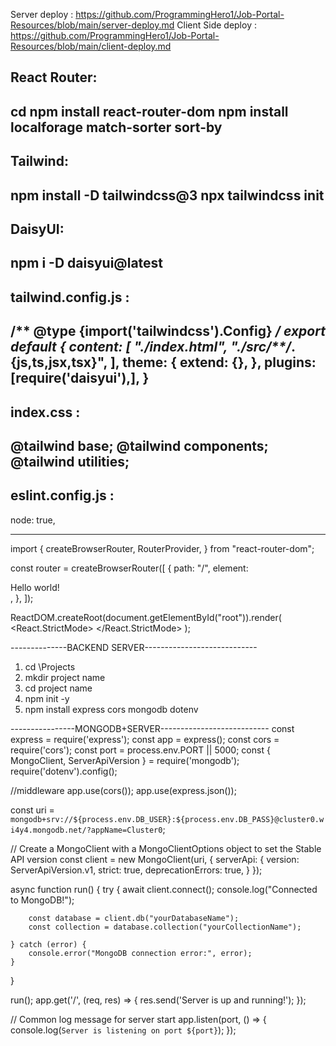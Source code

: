 Server deploy : https://github.com/ProgrammingHero1/Job-Portal-Resources/blob/main/server-deploy.md
Client Side deploy : https://github.com/ProgrammingHero1/Job-Portal-Resources/blob/main/client-deploy.md

React Router:
-------------------------------------------------------------------
cd <your new project directory>
npm install react-router-dom 
npm install localforage match-sorter sort-by 
-------------------------------------------------------------------
Tailwind: 
-------------------------------------------------------------------
npm install -D tailwindcss@3
npx tailwindcss init
-------------------------------------------------------------------
DaisyUI: 
-------------------------------------------------------------------
npm i -D daisyui@latest
-------------------------------------------------------------------
tailwind.config.js :
-------------------------------------------------------------------
/** @type {import('tailwindcss').Config} */
export default {
  content: [
    "./index.html",
    "./src/**/*.{js,ts,jsx,tsx}",
  ],
  theme: {
    extend: {},
  },
  plugins: [require('daisyui'),],
}
-------------------------------------------------------------------
index.css :
-------------------------------------------------------------------
@tailwind base;
@tailwind components;
@tailwind utilities;
-------------------------------------------------------------------
eslint.config.js :
-------------------------------------------------------------------
node: true,



-------------------------------------------------------------------
import {
  createBrowserRouter,
  RouterProvider,
} from "react-router-dom";


const router = createBrowserRouter([
  {
    path: "/",
    element: <div>Hello world!</div>,
  },
]);



ReactDOM.createRoot(document.getElementById("root")).render(
  <React.StrictMode>
    <RouterProvider router={router} />
  </React.StrictMode>
);









--------------BACKEND SERVER----------------------------

1. cd \Projects
2. mkdir project name
3. cd project name
4. npm init -y
5. npm install express cors mongodb dotenv



----------------MONGODB+SERVER---------------------------
const express = require('express');
const app = express();
const cors = require('cors');
const port = process.env.PORT || 5000;
const { MongoClient, ServerApiVersion } = require('mongodb');
require('dotenv').config();

//middleware
app.use(cors());
app.use(express.json());

const uri = `mongodb+srv://${process.env.DB_USER}:${process.env.DB_PASS}@cluster0.wi4y4.mongodb.net/?appName=Cluster0`;

// Create a MongoClient with a MongoClientOptions object to set the Stable API version
const client = new MongoClient(uri, {
    serverApi: {
        version: ServerApiVersion.v1,
        strict: true,
        deprecationErrors: true,
    }
});

async function run() {
    try {
        await client.connect();
        console.log("Connected to MongoDB!");

        const database = client.db("yourDatabaseName");
        const collection = database.collection("yourCollectionName");

    } catch (error) {
        console.error("MongoDB connection error:", error);
    }
}

run();
app.get('/', (req, res) => {
    res.send('Server is up and running!');
});

// Common log message for server start
app.listen(port, () => {
    console.log(`Server is listening on port ${port}`);
});


